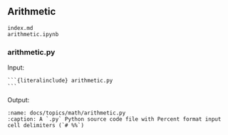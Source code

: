 
## Arithmetic
```{toctree}
index.md
arithmetic.ipynb
```

### arithmetic.py
Input:
````
```{literalinclude} arithmetic.py
```
````

Output:
```{literalinclude} arithmetic.py
:name: docs/topics/math/arithmetic.py
:caption: A `.py` Python source code file with Percent format input cell delimiters (`# %%`) 
```


